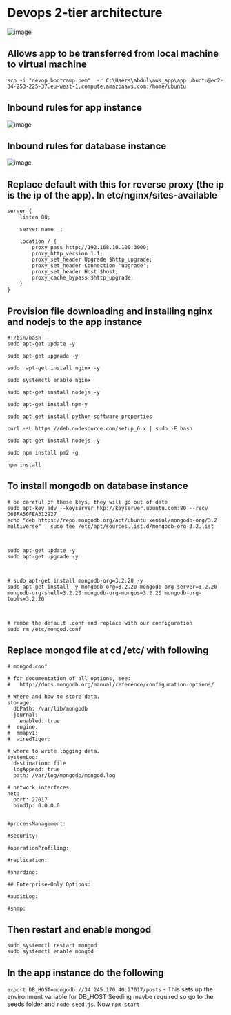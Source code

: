 # Devops 2-tier architecture
![image](https://user-images.githubusercontent.com/80905254/122024703-94df2900-cdc0-11eb-963b-f65f06e3bd4e.png)

## Allows app to be transferred from local machine to virtual machine
`scp -i "devop_bootcamp.pem"  -r C:\Users\abdul\aws_app\app ubuntu@ec2-34-253-225-37.eu-west-1.compute.amazonaws.com:/home/ubuntu`
## Inbound rules for app instance
![image](https://user-images.githubusercontent.com/80905254/122139110-1de97500-ce40-11eb-9f6e-4c8d176c8b5d.png)

## Inbound rules for database instance
![image](https://user-images.githubusercontent.com/80905254/122139049-f692a800-ce3f-11eb-81f4-804f5ed9496e.png)

## Replace default with this for reverse proxy (the ip is the ip of the app). In etc/nginx/sites-available
```
server {
	listen 80;

	server_name _;

	location / {
		proxy_pass http://192.168.10.100:3000;
		proxy_http_version 1.1;
		proxy_set_header Upgrade $http_upgrade;
		proxy_set_header Connection 'upgrade';
		proxy_set_header Host $host;
		proxy_cache_bypass $http_upgrade;
	}
}
```
## Provision file downloading and installing nginx and nodejs to the app instance
```
#!/bin/bash
sudo apt-get update -y

sudo apt-get upgrade -y

sudo  apt-get install nginx -y

sudo systemctl enable nginx

sudo apt-get install nodejs -y

sudo apt-get install npm-y

sudo apt-get install python-software-properties

curl -sL https://deb.nodesource.com/setup_6.x | sudo -E bash

sudo apt-get install nodejs -y

sudo npm install pm2 -g

npm install 
```

## To install mongodb on database instance
```
# be careful of these keys, they will go out of date
sudo apt-key adv --keyserver hkp://keyserver.ubuntu.com:80 --recv D68FA50FEA312927
echo "deb https://repo.mongodb.org/apt/ubuntu xenial/mongodb-org/3.2 multiverse" | sudo tee /etc/apt/sources.list.d/mongodb-org-3.2.list



sudo apt-get update -y
sudo apt-get upgrade -y



# sudo apt-get install mongodb-org=3.2.20 -y
sudo apt-get install -y mongodb-org=3.2.20 mongodb-org-server=3.2.20 mongodb-org-shell=3.2.20 mongodb-org-mongos=3.2.20 mongodb-org-tools=3.2.20



# remoe the default .conf and replace with our configuration
sudo rm /etc/mongod.conf
```

## Replace mongod file at cd /etc/ with following
```
# mongod.conf

# for documentation of all options, see:
#   http://docs.mongodb.org/manual/reference/configuration-options/

# Where and how to store data.
storage:
  dbPath: /var/lib/mongodb
  journal:
    enabled: true
#  engine:
#  mmapv1:
#  wiredTiger:

# where to write logging data.
systemLog:
  destination: file
  logAppend: true
  path: /var/log/mongodb/mongod.log

# network interfaces
net:
  port: 27017
  bindIp: 0.0.0.0


#processManagement:

#security:

#operationProfiling:

#replication:

#sharding:

## Enterprise-Only Options:

#auditLog:

#snmp:
```

## Then restart and enable mongod
```
sudo systemctl restart mongod
sudo systemctl enable mongod
```

## In the app instance do the following
`export DB_HOST=mongodb://34.245.170.40:27017/posts` - This sets up the environment variable for DB_HOST
Seeding maybe required so go to the seeds folder and `node seed.js`.
Now `npm start`

